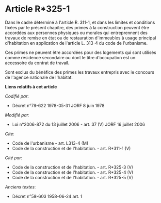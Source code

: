 # Article R*325-1

Dans le cadre déterminé à l'article R. 311-1, et dans les limites et conditions fixées par le présent chapitre, des primes à
la construction peuvent être accordées aux personnes physiques ou morales qui entreprennent des travaux de remise en état ou
de restauration d'immeubles à usage principal d'habitation en application de l'article L. 313-4 du code de l'urbanisme. 

Ces primes ne peuvent être accordées pour des logements qui sont utilisés comme résidence secondaire ou dont le titre
d'occupation est un accessoire du contrat de travail. 

Sont exclus du bénéfice des primes les travaux entrepris avec le concours de l'agence nationale de l'habitat.

**Liens relatifs à cet article**

_Codifié par_:

  - Décret n°78-622 1978-05-31 JORF 8 juin 1978

_Modifié par_:

  - Loi n°2006-872 du 13 juillet 2006 - art. 37 (V) JORF 16 juillet 2006

_Cite_:

  - Code de l'urbanisme - art. L313-4 (M)
  - Code de la construction et de l'habitation. - art. R*311-1 (V)

_Cité par_:

  - Code de la construction et de l'habitation. - art. R*325-3 (V)
  - Code de la construction et de l'habitation. - art. R*325-4 (V)
  - Code de la construction et de l'habitation. - art. R*325-5 (V)

_Anciens textes_:

  - Décret n°58-603 1958-06-24 art. 1
